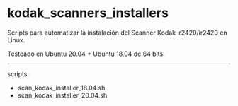 # kodak_scanners_installers

Scripts para automatizar la instalación del Scanner Kodak ir2420/ir2420 en Linux.

Testeado en Ubuntu 20.04 + Ubuntu 18.04 de 64 bits.

---
scripts:

- scan_kodak_installer_18.04.sh
- scan_kodak_installer_20.04.sh

